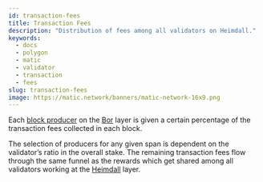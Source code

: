 ```yaml
---
id: transaction-fees
title: Transaction Fees
description: "Distribution of fees among all validators on Heimdall."
keywords:
  - docs
  - polygon
  - matic
  - validator
  - transaction
  - fees
slug: transaction-fees
image: https://matic.network/banners/matic-network-16x9.png 
---
```


Each [block producer](../../glossary#block-producer) on the [Bor](../../glossary#bor) layer is given a certain percentage of the transaction fees collected in each block.

The selection of producers for any given span is dependent on the validator’s ratio in the overall stake. The remaining transaction fees flow through the same funnel as the rewards which get shared among all validators working at the [Heimdall](../../glossary#heimdall) layer.
